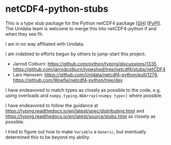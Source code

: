 # netCDF4-python-stubs

This is a type stub package for the Python netCDF4 package
\[[GH](https://github.com/Unidata/netcdf4-python)\]
\[[PyPI](https://pypi.org/project/netCDF4/)\].
The Unidata team is welcome to merge this into netCDF4-python if and when they see fit.

I am in no way affiliated with Unidata.

I am indebted to efforts begun by others to jump-start this project:

- Jarrod Colburn: <https://github.com/python/typing/discussions/1335>,
<https://github.com/jarrodcolburn/typeshed/tree/netcdf4/stubs/netCDF4>
- Lars Hanssen: <https://github.com/Unidata/netcdf4-python/pull/1279>,
<https://github.com/Woefie/netcdf4-python/tree/dev>

I have endeavored to match types as closely as possible to the code, e.g. using overloads
and `numpy.typing.NDArray[<numpy type>]` where possible.

I have endeavored to follow the guidance at
<https://typing.readthedocs.io/en/latest/spec/distributing.html> and
<https://typing.readthedocs.io/en/latest/source/stubs.html> as closely as possible.

I tried to figure out how to make `Variable` a `Generic`, but eventually determined this
to be beyond my ability.
